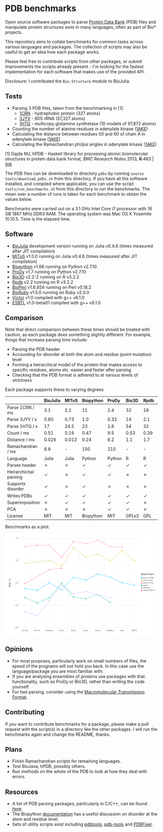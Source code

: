 # PDB benchmarks

Open source software packages to parse [Protein Data Bank](http://www.rcsb.org/pdb/home/home.do) (PDB) files and manipulate protein structures exist in many languages, often as part of Bio* projects.

This repository aims to collate benchmarks for common tasks across various languages and packages. The collection of scripts may also be useful to get an idea how each package works.

Please feel free to contribute scripts from other packages, or submit improvements the scripts already present - I'm looking for the fastest implementation for each software that makes use of the provided API.

Disclosure: I contributed the `Bio.Structure` module to BioJulia.


## Tests

* Parsing 3 PDB files, taken from the benchmarking in [1]:
  * [1CRN](http://www.rcsb.org/pdb/explore/explore.do?structureId=1crn) - hydrophobic protein (327 atoms)
  * [3JYV](http://www.rcsb.org/pdb/explore/explore.do?structureId=3jyv) - 80S rRNA (57,327 atoms)
  * [1HTQ](http://www.rcsb.org/pdb/explore/explore.do?structureId=1htq) - multicopy glutamine synthetase (10 models of 97,872 atoms)
* Counting the number of alanine residues in adenylate kinase ([1AKE](http://www.rcsb.org/pdb/explore/explore.do?structureId=1ake))
* Calculating the distance between residues 50 and 60 of chain A in adenylate kinase ([1AKE](http://www.rcsb.org/pdb/explore/explore.do?structureId=1ake))
* Calculating the Ramachandran phi/psi angles in adenylate kinase ([1AKE](http://www.rcsb.org/pdb/explore/explore.do?structureId=1ake))

[1] Gajda MJ, hPDB - Haskell library for processing atomic biomolecular structures in protein data bank format, *BMC Research Notes* 2013, **6**:483 | [link](http://bmcresnotes.biomedcentral.com/articles/10.1186/1756-0500-6-483)

The PDB files can be downloaded to directory `pdbs` by running `source tools/download_pdbs.sh` from this directory. If you have all the software installed, and compiled where applicable, you can use the script `tools/run_benchmarks.sh` from this directory to run the benchmarks. The mean over a number of runs is taken for each benchmark to obtain the values below.

Benchmarks were carried out on a 3.1 GHz Intel Core i7 processor with 16 GB 1867 MHz DDR3 RAM. The operating system was Mac OS X Yosemite 10.10.5. Time is the elapsed time.


## Software

* [BioJulia](https://biojulia.github.io/Bio.jl/) development version running on Julia v0.4.6 (times measured after JIT compilation)
* [MIToS](https://github.com/diegozea/MIToS.jl) v1.0.0 running on Julia v0.4.6 (times measured after JIT compilation)
* [Biopython](http://biopython.org/wiki/Biopython) v1.66 running on Python v2.7.10
* [ProDy](http://prody.csb.pitt.edu/) v1.7 running on Python v2.7.10
* [Bio3D](http://thegrantlab.org/bio3d/index.php) v2.2-2 running on R v3.2.2
* [Rpdb](https://cran.r-project.org/web/packages/Rpdb/index.html) v2.2 running on R v3.2.2
* [BioPerl](http://bioperl.org/index.html) v1.6.924 running on Perl v5.18.2
* [BioRuby](http://bioruby.org/) v1.5.0 running on Ruby v2.0.0
* [Victor](http://protein.bio.unipd.it/victor/index.php/Main_Page) v1.0 compiled with g++ v6.1.0
* [ESBTL](http://esbtl.sourceforge.net/index.html) v1.0-beta01 compiled with g++ v6.1.0


## Comparison

Note that direct comparison between these times should be treated with caution, as each package does something slightly different. For example, things that increase parsing time include:

* Parsing the PDB header
* Accounting for disorder at both the atom and residue (point mutation) level
* Forming a heirarchical model of the protein that makes access to specific residues, atoms etc. easier and faster after parsing
* Checking that the PDB format is adhered to at various levels of strictness

Each package supports these to varying degrees.

|                       | BioJulia     | MIToS        | Biopython    | ProDy        | Bio3D        | Rpdb         | BioPerl      | BioRuby      | Victor       | ESBTL        |
| :-------------------- | :----------- | :----------- | :----------- | :----------- | :----------- | :----------- | :----------- | :----------- | :----------- | :----------- |
| Parse 1CRN / ms       | 3.1          | 2.2          | 11           | 2.4          | 32           | 18           | 63           | 33           | 10           | 6.3          |
| Parse 3JYV / s        | 0.60         | 0.73         | 1.0          | 0.32         | 14           | 2.1          | 3.8          | 0.98         | 7.8          | 0.95         |
| Parse 1HTQ / s        | 17           | 24.5         | 23           | 1.8          | 54           | 32           | 67           | 17           | 16           | -            |
| Count / ms            | 0.51         | 0.16         | 0.47         | 9.5          | 0.53         | 0.39         | 0.94         | 0.19         | -            | -            |
| Distance / ms         | 0.026        | 0.012        | 0.24         | 6.2          | 1.1          | 1.7          | 0.91         | 0.52         | -            | -            |
| Ramachandran / ms     | 8.8          | -            | 150          | 210          | -            | -            | -            | -            | -            | -            |
| Language              | Julia        | Julia        | Python       | Python       | R            | R            | Perl         | Ruby         | C++          | C++          |
| Parses header         | ✗            | ✗            | ✓            | ✓            | ✓            | ✓            | ✗            | ✓            | ✓            | ✗            |
| Heirarchichal parsing | ✓            | ✗            | ✓            | ✓            | ✗            | ✗            | ✓            | ✓            | ✓            | ✓            |
| Supports disorder     | ✓            | ✗            | ✓            | ✗            | ✗            | ✗            | ✗            | ✗            | ✗            | ✓            |
| Writes PDBs           | ✓            | ✓            | ✓            | ✓            | ✓            | ✓            | ✓            | ✗            | ✓            | ✓            |
| Superimposition       | ✗            | ✓            | ✓            | ✓            | ✓            | ✗            | ✗            | ✗            | ✗            | ✗            |
| PCA                   | ✗            | ✗            | ✗            | ✓            | ✓            | ✗            | ✗            | ✗            | ✗            | ✗            |
| License               | MIT          | MIT          | Biopython    | MIT          | GPLv2        | GPL          | GPL/Artistic | Ruby         | GPLv3        | GPLv3        |

Benchmarks as a plot:

![benchmarks](plot/plot.png "benchmarks")


## Opinions

* For most purposes, particularly work on small numbers of files, the speed of the programs will not hold you back. In this case use the language/package you are most familiar with.
* If you are analysing ensembles of proteins use packages with that functionality, such as ProDy or Bio3D, rather than writing the code yourself.
* For fast parsing, consider using the [Macromolecular Transmission Format](http://mmtf.rcsb.org/).


## Contributing

If you want to contribute benchmarks for a package, please make a pull request with the script(s) in a directory like the other packages. I will run the benchmarks again and change the README, thanks.


## Plans

* Finish Ramachandran scripts for remaining languages.
* Test BioJava, hPDB, possibly others.
* Run methods on the whole of the PDB to look at how they deal with errors.


## Resources

* A list of PDB parsing packages, particularly in C/C++, can be found [here](http://bioinf.org.uk/software/bioplib/libraries/).
* The Biopython [documentation](http://biopython.org/wiki/The_Biopython_Structural_Bioinformatics_FAQ) has a useful discussion on disorder at the atom and residue level.
* Sets of utility scripts exist including [pdbtools](https://github.com/harmslab/pdbtools), [pdb-tools](https://github.com/JoaoRodrigues/pdb-tools) and [PDBFixer](https://github.com/pandegroup/pdbfixer).
